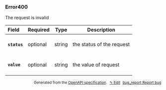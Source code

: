 <!--- This is a generated file, do not edit! -->
<!--- [START woosmap_http_schema_error400] -->
<h3 class="schema-object" id="Error400">Error400</h3>

The request is invalid

| Field                                                                                         | Required | Type   | Description                                                                     |
| :-------------------------------------------------------------------------------------------- | -------- | ------ | ------------------------------------------------------------------------------- |
| <h4 id="Error400-status" class="add-link schema-object-property-key"><code>status</code></h4> | optional | string | <div class="nonref-property-description"><p>the status of the request</p></div> |
| <h4 id="Error400-value" class="add-link schema-object-property-key"><code>value</code></h4>   | optional | string | <div class="nonref-property-description"><p>the value of request</p></div>      |

<p style="text-align: right; font-size: smaller;">Generated from the <a data-label="openapi-github" href="https://github.com/woosmap/openapi-specification" title="Woosmap OpenAPI Specification" class="external">OpenAPI specification</a>.
<a data-label="openapi-github-woosmap-http-schema-error400" data-action="edit" style="margin-left: 5px;" href="https://github.com/woosmap/openapi-specification/blob/main/specification/schemas/Error400.yml" title="Edit on GitHub">✎ Edit</a>
<a data-label="openapi-github-woosmap-http-schema-error400" data-action="bug" style="margin-left: 5px;" href="https://github.com/woosmap/openapi-specification/issues/new?assignees=&labels=type%3A+bug%2C+triage+me&template=bug_report.md&title=[schemas] Bug - Error400" title="File bug for schemas on GitHub"><span class="material-icons">bug_report</span> Report bug</a>
</p>

<!--- [END woosmap_http_schema_error400] -->
